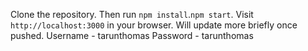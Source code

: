 Clone the repository. Then run `npm install`.`npm start`. Visit `http://localhost:3000` in your browser.
Will update more briefly once pushed.
Username - tarunthomas
Password - tarunthomas